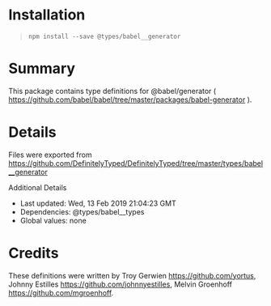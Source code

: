 # Installation

> `npm install --save @types/babel__generator`

# Summary

This package contains type definitions for @babel/generator ( https://github.com/babel/babel/tree/master/packages/babel-generator ).

# Details

Files were exported from https://github.com/DefinitelyTyped/DefinitelyTyped/tree/master/types/babel__generator

Additional Details

- Last updated: Wed, 13 Feb 2019 21:04:23 GMT
- Dependencies: @types/babel\_\_types
- Global values: none

# Credits

These definitions were written by Troy Gerwien <https://github.com/yortus>, Johnny Estilles <https://github.com/johnnyestilles>, Melvin Groenhoff <https://github.com/mgroenhoff>.

